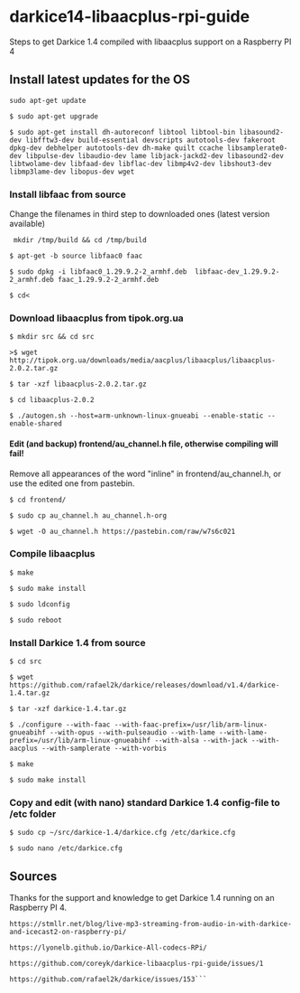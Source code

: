 # darkice14-libaacplus-rpi-guide
Steps to get Darkice 1.4 compiled with libaacplus support on a Raspberry PI 4

## Install latest updates for the OS

```sudo apt-get update```

```$ sudo apt-get upgrade```

```$ sudo apt-get install dh-autoreconf libtool libtool-bin libasound2-dev libfftw3-dev build-essential devscripts autotools-dev fakeroot dpkg-dev debhelper autotools-dev dh-make quilt ccache libsamplerate0-dev libpulse-dev libaudio-dev lame libjack-jackd2-dev libasound2-dev libtwolame-dev libfaad-dev libflac-dev libmp4v2-dev libshout3-dev libmp3lame-dev libopus-dev wget```

### Install libfaac from source
Change the filenames in third step to downloaded ones (latest version available)

``` mkdir /tmp/build && cd /tmp/build```

```$ apt-get -b source libfaac0 faac```

```$ sudo dpkg -i libfaac0_1.29.9.2-2_armhf.deb  libfaac-dev_1.29.9.2-2_armhf.deb faac_1.29.9.2-2_armhf.deb```

```$ cd<```

### Download libaacplus from tipok.org.ua

```$ mkdir src && cd src```

```>$ wget http://tipok.org.ua/downloads/media/aacplus/libaacplus/libaacplus-2.0.2.tar.gz```

```$ tar -xzf libaacplus-2.0.2.tar.gz```

```$ cd libaacplus-2.0.2```

```$ ./autogen.sh --host=arm-unknown-linux-gnueabi --enable-static --enable-shared```

#### Edit (and backup) frontend/au_channel.h file, otherwise compiling will fail! 
Remove all appearances of the word "inline" in frontend/au_channel.h, or use the edited one from pastebin.

```$ cd frontend/```

```$ sudo cp au_channel.h au_channel.h-org```

```$ wget -O au_channel.h https://pastebin.com/raw/w7s6c021```

### Compile libaacplus

```$ make```

```$ sudo make install```

```$ sudo ldconfig```

```$ sudo reboot```

### Install Darkice 1.4 from source

```$ cd src```

```$ wget https://github.com/rafael2k/darkice/releases/download/v1.4/darkice-1.4.tar.gz```

```$ tar -xzf darkice-1.4.tar.gz```

```$ ./configure --with-faac --with-faac-prefix=/usr/lib/arm-linux-gnueabihf --with-opus --with-pulseaudio --with-lame --with-lame-prefix=/usr/lib/arm-linux-gnueabihf --with-alsa --with-jack --with-aacplus --with-samplerate --with-vorbis```

```$ make```

```$ sudo make install```

### Copy and edit (with nano) standard Darkice 1.4 config-file to /etc folder

```$ sudo cp ~/src/darkice-1.4/darkice.cfg /etc/darkice.cfg```

```$ sudo nano /etc/darkice.cfg```

## Sources
Thanks for the support and knowledge to get Darkice 1.4 running on an Raspberry PI 4.

```
https://stmllr.net/blog/live-mp3-streaming-from-audio-in-with-darkice-and-icecast2-on-raspberry-pi/

https://lyonelb.github.io/Darkice-All-codecs-RPi/

https://github.com/coreyk/darkice-libaacplus-rpi-guide/issues/1

https://github.com/rafael2k/darkice/issues/153```

